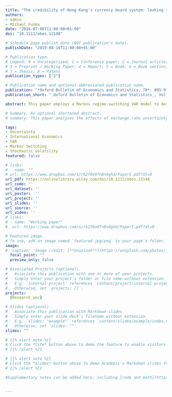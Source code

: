 ```yaml
---
title: "The credibility of Hong Kong's currency board system: looking through the prism of MS‐VAR models with time‐varying transition probabilities"
authors:
- admin
- Michael Funke
date: "2016-07-06T11:00:00+01:00"
doi: "10.1111/obes.12148"

# Schedule page publish date (NOT publication's date).
publishDate: "2019-08-16T11:00:00+01:00"

# Publication type.
# Legend: 0 = Uncategorized; 1 = Conference paper; 2 = Journal article;
# 3 = Preprint / Working Paper; 4 = Report; 5 = Book; 6 = Book section;
# 7 = Thesis; 8 = Patent
publication_types: ["2"]

# Publication name and optional abbreviated publication name.
publication: "*Oxford Bulletin of Economics and Statistics, 78*: 895-914"
publication_short: "_Oxford Bulletin of Economics and Statistics_, Vol. 78, pp. 895-914"

abstract: This paper employs a Markov regime‐switching VAR model to describe and analyse the time‐varying credibility of Hong Kong's currency board system. The endogenously estimated discrete regime shifts are made dependent on macroeconomic fundamentals. This enables us to determine which changes in macroeconomic variables can trigger switches between the low and high credibility regimes. We carry out extensive testing to search for the most appropriate specification of the Markov regime‐switching model. We find strong evidence of regime switching behaviour that portrays the time‐varying nature of credibility in the historical data.

# Summary. An optional shortened abstract.
# summary: This paper analyses the effects of exchange rate uncertainty on the pricing behaviour of import firms in the euro area. Uncertainty is measured via the volatility of the structural shocks to the exchange rate in a non-linear VAR framework and is an important determinant of import prices. An increase in exchange rate uncertainty is associated with a fall in prices on average, which suggests that the exchange rate risk is borne by the importers. The analysis utilizes a dataset on industrial import prices, disaggregated by origin of imports. Controlling for intra- and extra-euro area trade is important.

tags:
- Uncertainty
- International Economics
- VAR
- Markov Switching
- Stochastic volatility
featured: false

# links:
# - name: ""
# url: https://www.dropbox.com/s/rk2f0o97n8n4ghd/PaperI.pdf?dl=0
url_pdf: https://onlinelibrary.wiley.com/doi/10.1111/obes.12148
url_code: ''
url_dataset: ''
url_poster:  ''
url_project: ''
url_slides: ''
url_source: ''
url_video: ''
# links:
# - name: "Working paper"
#  url: https://www.dropbox.com/s/rk2f0o97n8n4ghd/PaperI.pdf?dl=0

# Featured image
# To use, add an image named `featured.jpg/png` to your page's folder.
image:
#  caption: 'Image credit: [**Unsplash**](https://unsplash.com/photos/jdD8gXaTZsc)'
  focal_point: ""
  preview_only: false

# Associated Projects (optional).
#   Associate this publication with one or more of your projects.
#   Simply enter your project's folder or file name without extension.
#   E.g. `internal-project` references `content/project/internal-project/index.md`.
#   Otherwise, set `projects: []`.
projects:
  [Research_unc]

# Slides (optional).
#   Associate this publication with Markdown slides.
#   Simply enter your slide deck's filename without extension.
#   E.g. `slides: "example"` references `content/slides/example/index.md`.
#   Otherwise, set `slides: ""`.
slides: ""

# {{% alert note %}}
# Click the *Cite* button above to demo the feature to enable visitors to import publication metadata into their reference management software.
# {{% /alert %}}

# {{% alert note %}}
# Click the *Slides* button above to demo Academic's Markdown slides feature.
# {{% /alert %}}

#Supplementary notes can be added here, including [code and math](https://sourcethemes.com/academic/docs/writing-markdown-latex/).


---
```

